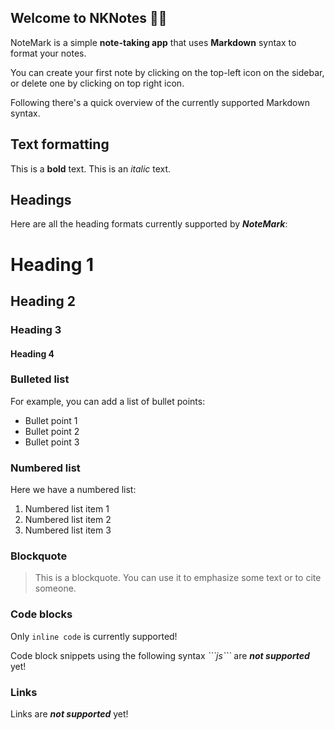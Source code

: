 ## Welcome to NKNotes 👋🏻

NoteMark is a simple **note-taking app** that uses **Markdown** syntax to format your notes.

You can create your first note by clicking on the top-left icon on the sidebar, or delete one by clicking on top right icon.

Following there's a quick overview of the currently supported Markdown syntax.

## Text formatting

This is a **bold** text.
This is an _italic_ text.

## Headings

Here are all the heading formats currently supported by **_NoteMark_**:

# Heading 1

## Heading 2

### Heading 3

#### Heading 4

### Bulleted list

For example, you can add a list of bullet points:

- Bullet point 1
- Bullet point 2
- Bullet point 3

### Numbered list

Here we have a numbered list:

1. Numbered list item 1
2. Numbered list item 2
3. Numbered list item 3

### Blockquote

> This is a blockquote. You can use it to emphasize some text or to cite someone.

### Code blocks

Only `inline code` is currently supported!

Code block snippets using the following syntax _\`\`\`js\`\`\`_ are **_not supported_** yet!

### Links

Links are **_not supported_** yet!
